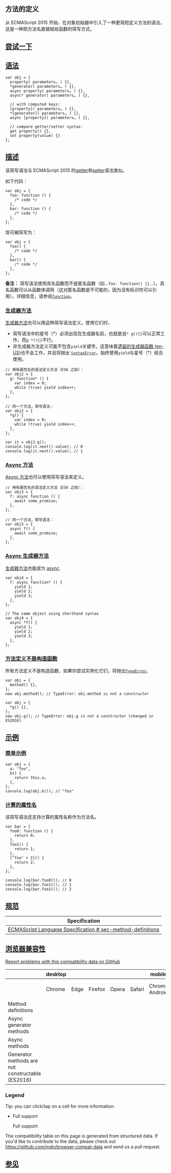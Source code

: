 ## 方法的定义

从 ECMAScript 2015 开始，在对象初始器中引入了一种更简短定义方法的语法，这是一种把方法名直接赋给函数的简写方式。

## [尝试一下](#尝试一下)

## [语法](#语法)

```
var obj = {
  property( parameters… ) {},
  *generator( parameters… ) {},
  async property( parameters… ) {},
  async* generator( parameters… ) {},

  // with computed keys:
  [property]( parameters… ) {},
  *[generator]( parameters… ) {},
  async [property]( parameters… ) {},

  // compare getter/setter syntax:
  get property() {},
  set property(value) {}
};
```

## [描述](#描述)

该简写语法与 ECMAScript 2015 的[getter](https://developer.mozilla.org/zh-CN/docs/Web/JavaScript/Reference/Functions/get)和[setter](https://developer.mozilla.org/zh-CN/docs/Web/JavaScript/Reference/Functions/set)语法类似。

如下代码：

```
var obj = {
  foo: function () {
    /* code */
  },
  bar: function () {
    /* code */
  },
};
```

现可被简写为：

```
var obj = {
  foo() {
    /* code */
  },
  bar() {
    /* code */
  },
};
```

**备注：** 简写语法使用具名函数而不是匿名函数（如…`foo: function() {}`…）。具名函数可以从函数体调用（这对匿名函数是不可能的，因为没有标识符可以引用）。详细信息，请参阅[`function`](https://developer.mozilla.org/zh-CN/docs/Web/JavaScript/Reference/Operators/function#examples)。

### [生成器方法](#生成器方法)

[生成器方法](https://developer.mozilla.org/zh-CN/docs/Web/JavaScript/Reference/Statements/function*)也可以用这种简写语法定义。使用它们时，

* 简写语法中的星号（\*）必须出现在生成器名前，也就是说`* g(){}`可以正常工作，而`g *(){}`不行。
* 非生成器方法定义可能不包含`yield`关键字。这意味着[遗留的生成器函数 (en-US)](https://developer.mozilla.org/en-US/docs/Web/JavaScript/Reference/Deprecated_and_obsolete_features "Currently only available in English (US)")也不会工作，并且将抛出 [`SyntaxError`](https://developer.mozilla.org/zh-CN/docs/Web/JavaScript/Reference/Global_Objects/SyntaxError)。始终使用`yield`与星号（\*）结合使用。

```
// 用有属性名的语法定义方法（ES6 之前）：
var obj2 = {
  g: function* () {
    var index = 0;
    while (true) yield index++;
  },
};

// 同一个方法，简写语法：
var obj2 = {
  *g() {
    var index = 0;
    while (true) yield index++;
  },
};

var it = obj2.g();
console.log(it.next().value); // 0
console.log(it.next().value); // 1
```

### [Async 方法](#async_方法)

[Async 方法](https://developer.mozilla.org/zh-CN/docs/Web/JavaScript/Reference/Statements/async_function)也可以使用简写语法来定义。

```
// 用有属性名的语法定义方法（ES6 之前）：
var obj3 = {
  f: async function () {
    await some_promise;
  },
};

// 同一个方法，简写语法：
var obj3 = {
  async f() {
    await some_promise;
  },
};
```

### [Async 生成器方法](#async_生成器方法)

[生成器方法](https://developer.mozilla.org/zh-CN/docs/Web/JavaScript/Reference/Statements/function*)也能成为 [async](https://developer.mozilla.org/zh-CN/docs/Web/JavaScript/Reference/Statements/async_function).

```
var obj4 = {
  f: async function* () {
    yield 1;
    yield 2;
    yield 3;
  },
};

// The same object using shorthand syntax
var obj4 = {
  async *f() {
    yield 1;
    yield 2;
    yield 3;
  },
};
```

### [方法定义不是构造函数](#方法定义不是构造函数)

所有方法定义不是构造函数，如果你尝试实例化它们，将抛出[`TypeError`](https://developer.mozilla.org/zh-CN/docs/Web/JavaScript/Reference/Global_Objects/TypeError)。

```
var obj = {
  method() {},
};
new obj.method(); // TypeError: obj.method is not a constructor

var obj = {
  *g() {},
};
new obj.g(); // TypeError: obj.g is not a constructor (changed in ES2016)
```

## [示例](#示例)

### [简单示例](#简单示例)

```
var obj = {
  a: "foo",
  b() {
    return this.a;
  },
};
console.log(obj.b()); // "foo"
```

### [计算的属性名](#计算的属性名)

该简写语法还支持计算的属性名称作为方法名。

```
var bar = {
  foo0: function () {
    return 0;
  },
  foo1() {
    return 1;
  },
  ["foo" + 2]() {
    return 2;
  },
};

console.log(bar.foo0()); // 0
console.log(bar.foo1()); // 1
console.log(bar.foo2()); // 2
```

## [规范](#规范)

| Specification                                                                                                                                                                         |
| ------------------------------------------------------------------------------------------------------------------------------------------------------------------------------------- |
| [ECMAScript Language Specification<!-- --> # <!-- -->sec-method-definitions](https://tc39.es/ecma262/multipage/ecmascript-language-functions-and-classes.html#sec-method-definitions) |

## [浏览器兼容性](#浏览器兼容性)

[Report problems with this compatibility data on GitHub](https://github.com/mdn/browser-compat-data/issues/new?mdn-url=https%3A%2F%2Fdeveloper.mozilla.org%2Fzh-CN%2Fdocs%2FWeb%2FJavaScript%2FReference%2FFunctions%2FMethod_definitions\&metadata=%3C%21--+Do+not+make+changes+below+this+line+--%3E%0A%3Cdetails%3E%0A%3Csummary%3EMDN+page+report+details%3C%2Fsummary%3E%0A%0A*+Query%3A+%60javascript.functions.method_definitions%60%0A*+Report+started%3A+2024-04-18T09%3A17%3A21.997Z%0A%0A%3C%2Fdetails%3E\&title=javascript.functions.method_definitions+-+%3CSUMMARIZE+THE+PROBLEM%3E\&template=data-problem.yml "Report an issue with this compatibility data")

|                                                  | desktop |      |         |       |        | mobile         |                     |               |               |                  |                 | server |         |
| ------------------------------------------------ | ------- | ---- | ------- | ----- | ------ | -------------- | ------------------- | ------------- | ------------- | ---------------- | --------------- | ------ | ------- |
|                                                  | Chrome  | Edge | Firefox | Opera | Safari | Chrome Android | Firefox for Android | Opera Android | Safari on iOS | Samsung Internet | WebView Android | Deno   | Node.js |
| Method definitions                               |         |      |         |       |        |                |                     |               |               |                  |                 |        |         |
| Async generator methods                          |         |      |         |       |        |                |                     |               |               |                  |                 |        |         |
| Async methods                                    |         |      |         |       |        |                |                     |               |               |                  |                 |        |         |
| Generator methods are not constructable (ES2016) |         |      |         |       |        |                |                     |               |               |                  |                 |        |         |

### Legend

Tip: you can click/tap on a cell for more information.

* Full support

  Full support

The compatibility table on this page is generated from structured data. If you'd like to contribute to the data, please check out <https://github.com/mdn/browser-compat-data> and send us a pull request.

## [参见](#参见)
